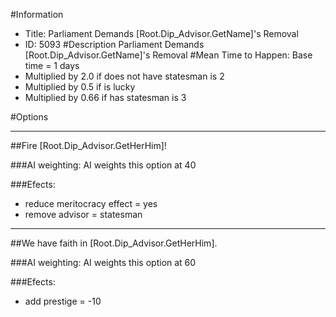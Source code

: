 #Information
 - Title: Parliament Demands [Root.Dip_Advisor.GetName]'s Removal
 - ID: 5093
#Description
Parliament Demands [Root.Dip_Advisor.GetName]'s Removal
#Mean Time to Happen:
Base time = 1 days
 - Multiplied by 2.0 if does not have statesman is 2
 - Multiplied by 0.5 if is lucky
 - Multiplied by 0.66 if has statesman is 3

#Options

___
##Fire [Root.Dip_Advisor.GetHerHim]!

###AI weighting:
AI weights this option at 40


###Efects:<ul><li>reduce meritocracy effect = yes</li><li>remove advisor = statesman</li></ul>

___
##We have faith in [Root.Dip_Advisor.GetHerHim].

###AI weighting:
AI weights this option at 60


###Efects:<ul><li>add prestige = -10</li></ul>
